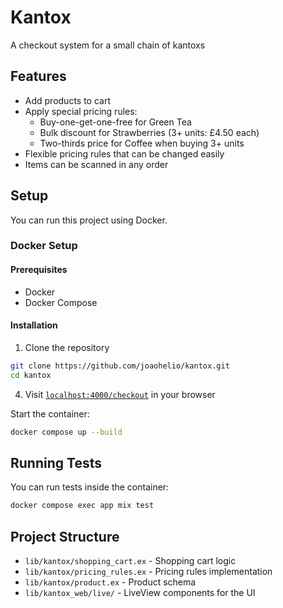 # Kantox

A checkout system for a small chain of kantoxs

## Features

- Add products to cart
- Apply special pricing rules:
  - Buy-one-get-one-free for Green Tea
  - Bulk discount for Strawberries (3+ units: £4.50 each)
  - Two-thirds price for Coffee when buying 3+ units
- Flexible pricing rules that can be changed easily
- Items can be scanned in any order

## Setup

You can run this project using Docker.

### Docker Setup

#### Prerequisites

- Docker
- Docker Compose

#### Installation

1. Clone the repository
```bash
git clone https://github.com/joaohelio/kantox.git
cd kantox
```

4. Visit [`localhost:4000/checkout`](http://localhost:4000/checkout) in your browser

Start the container:
```bash
docker compose up --build
```

## Running Tests

You can run tests inside the container:
```bash
docker compose exec app mix test
```

## Project Structure

- `lib/kantox/shopping_cart.ex` - Shopping cart logic
- `lib/kantox/pricing_rules.ex` - Pricing rules implementation
- `lib/kantox/product.ex` - Product schema
- `lib/kantox_web/live/` - LiveView components for the UI
